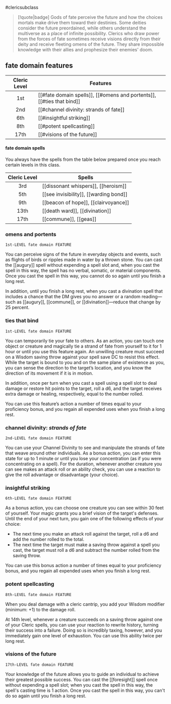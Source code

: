 #clericsubclass

> [!quote|badge] 
> Gods of fate perceive the future and how the choices mortals make drive them toward their destinies. Some deities consider the future preordained, while others understand the multiverse as a place of infinite possibility. Clerics who draw power from the forces of fate sometimes receive visions directly from their deity and receive fleeting omens of the future. They share impossible knowledge with their allies and prophesize their enemies' doom.
## fate domain features
| **Cleric Level** | **Features**                                                          |
| :--------------: | --------------------------------------------------------------------- |
|       1st        | [[#fate domain spells]], [[#omens and portents]], [[#ties that bind]] |
|       2nd        | [[#channel divinity: strands of fate]]                                |
|       6th        | [[#insightful striking]]                                              |
|       8th        | [[#potent spellcasting]]                                              |
|       17th       | [[#visions of the future]]                                            |
#### fate domain spells
You always have the spells from the table below prepared once you reach certain levels in this class.

| **Cleric Level** | **Spells**                             |
| :--------------: | -------------------------------------- |
|       3rd        | [[dissonant whispers]], [[heroism]]    |
|       5th        | [[see invisibility]], [[warding bond]] |
|       9th        | [[beacon of hope]], [[clairvoyance]]   |
|       13th       | [[death ward]], [[divination]]         |
|       17th       | [[commune]], [[geas]]                  |
### omens and portents
`1st-LEVEL fate domain FEATURE`

You can perceive signs of the future in everyday objects and events, such as flights of birds or ripples made in water by a thrown stone. You can cast the [[augury]] spell without expending a spell slot and, when you cast the spell in this way, the spell has no verbal, somatic, or material components. Once you cast the spell in this way, you cannot do so again until you finish a long rest.

In addition, until you finish a long rest, when you cast a divination spell that includes a chance that the DM gives you no answer or a random reading—such as [[augury]], [[commune]], or [[divination]]—reduce that change by 25 percent.
### ties that bind
`1st-LEVEL fate domain FEATURE`

You can temporarily tie your fate to others. As an action, you can touch one object or creature and magically tie a strand of fate from yourself to it for 1 hour or until you use this feature again. An unwilling creature must succeed on a Wisdom saving throw against your spell save DC to resist this effect. While the target is bound to you and on the same plane of existence as you, you can sense the direction to the target’s location, and you know the direction of its movement if it is in motion.

In addition, once per turn when you cast a spell using a spell slot to deal damage or restore hit points to the target, roll a d6, and the target receives extra damage or healing, respectively, equal to the number rolled.

You can use this feature’s action a number of times equal to your proficiency bonus, and you regain all expended uses when you finish a long rest.
### channel divinity: *strands of fate*
`2nd-LEVEL fate domain FEATURE`

You can use your Channel Divinity to see and manipulate the strands of fate that weave around other individuals. As a bonus action, you can enter this state for up to 1 minute or until you lose your concentration (as if you were concentrating on a spell). For the duration, whenever another creature you can see makes an attack roll or an ability check, you can use a reaction to give the roll advantage or disadvantage (your choice).
### insightful striking
`6th-LEVEL fate domain FEATURE`

As a bonus action, you can choose one creature you can see within 30 feet of yourself. Your magic grants you a brief vision of the target's defenses. Until the end of your next turn, you gain one of the following effects of your choice:
- The next time you make an attack roll against the target, roll a d6 and add the number rolled to the total.
- The next time the target must make a saving throw against a spell you cast, the target must roll a d6 and subtract the number rolled from the saving throw.

You can use this bonus action a number of times equal to your proficiency bonus, and you regain all expended uses when you finish a long rest.
### potent spellcasting
`8th-LEVEL fate domain FEATURE`

When you deal damage with a cleric cantrip, you add your Wisdom modifier (minimum: +1) to the damage roll.

At 14th level, whenever a creature succeeds on a saving throw against one of your Cleric spells, you can use your reaction to rewrite history, turning their success into a failure. Doing so is incredibly taxing, however, and you immediately gain one level of exhaustion. You can use this ability twice per long rest.
### visions of the future
`17th-LEVEL fate domain FEATURE`

Your knowledge of the future allows you to guide an individual to achieve their greatest possible success. You can cast the [[foresight]] spell once without expending a spell slot; when you cast the spell in this way, the spell's casting time is 1 action. Once you cast the spell in this way, you can't do so again until you finish a long rest.

